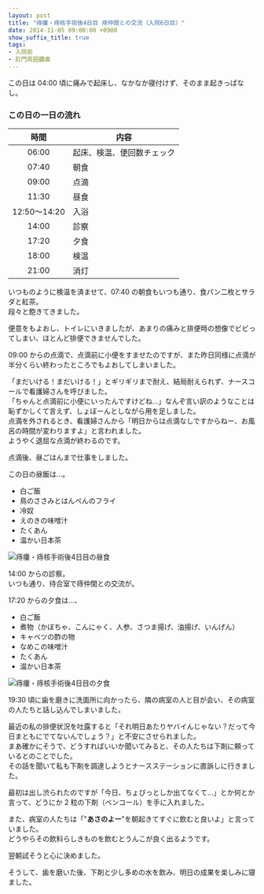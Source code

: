 ```yaml
---
layout: post
title: "痔瘻・痔核手術後4日目 痔仲間との交流（入院6日目）"
date: 2014-11-05 09:00:00 +0900
show_suffix_title: true
tags:
- 入院前
- 肛門周囲膿瘍
---
```


この日は 04:00 頃に痛みで起床し、なかなか寝付けず、そのまま起きっぱなし。


### この日の一日の流れ

|時間|内容|
|:-:|-|
|06:00|起床、検温、便回数チェック|
|07:40|朝食|
|09:00|点滴|
|11:30|昼食|
|12:50〜14:20|入浴|
|14:00|診察|
|17:20|夕食|
|18:00|検温|
|21:00|消灯|


いつものように検温を済ませて、07:40 の朝食もいつも通り、食パン二枚とサラダと紅茶。  
段々と飽きてきました。

便意をもよおし、トイレにいきましたが、あまりの痛みと排便時の想像でビビってしまい、ほとんど排便できませんでした。

09:00 からの点滴で、点滴前に小便をすませたのですが、また昨日同様に点滴が半分くらい終わったところでもよおしてしまいました。  

<!-- more -->

「まだいける！まだいける！」とギリギリまで耐え、結局耐えられず、ナースコールで看護婦さんを呼びました。  
「ちゃんと点滴前に小便にいったんですけどね...」なんぞ言い訳のようなことは恥ずかしくて言えず、しょぼーんとしながら用を足しました。  
点滴を外されるとき、看護婦さんから「明日からは点滴なしですからねー、お風呂の時間が変わりますよ」と言われました。  
ようやく退屈な点滴が終わるのです。

点滴後、昼ごはんまで仕事をしました。

この日の昼飯は...。

- 白ご飯
- 鳥のささみとはんぺんのフライ
- 冷奴
- えのきの味噌汁
- たくあん
- 温かい日本茶

![痔瘻・痔核手術後4日目の昼食](https://31.media.tumblr.com/d6f7c855b28878e6774aac13c9b86405/tumblr_inline_nf6sx62xmg1qc24pp.jpg)

14:00 からの診察。  
いつも通り、待合室で痔仲間との交流が。

17:20 からの夕食は...、

- 白ご飯
- 煮物（かぼちゃ、こんにゃく、人参、さつま揚げ、油揚げ、いんげん）
- キャベツの酢の物
- なめこの味噌汁
- たくあん
- 温かい日本茶

![痔瘻・痔核手術後4日目の夕食](https://31.media.tumblr.com/bfa643b362a42cf9a796a40de3fe209f/tumblr_inline_nf6t76Byuo1qc24pp.jpg)

19:30 頃に歯を磨きに洗面所に向かったら、隣の病室の人と目が会い、その病室の人たちと話し込んでしまいました。

最近の私の排便状況を吐露すると「それ明日あたりヤバイんじゃない？だって今日まともにでてないんでしょう？」と不安にさせられました。  
まあ確かにそうで、どうすればいいか聞いてみると、その人たちは下剤に頼っているとのことでした。  
その話を聞いて私も下剤を調達しようとナースステーションに直訴しに行きました。

最初は出し渋られたのですが「今日、ちょびっとしか出てなくて...」とか何とか言って、どうにか 2 粒の下剤（ベンコール）を手に入れました。

また、病室の人たちは「"**あさのよー**"を朝起きてすぐに飲むと良いよ」と言っていました。  
どうやらその飲料らしきものを飲むとうんこが良く出るようです。

翌朝試そうと心に決めました。

そうして、歯を磨いた後、下剤と少し多めの水を飲み、明日の成果を楽しみに寝ました。
